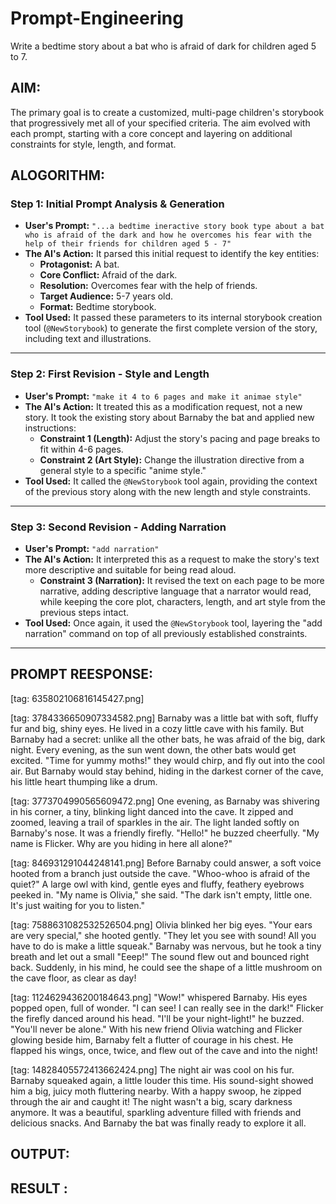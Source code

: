 # Prompt-Engineering
Write a bedtime story about a bat who is afraid of dark for children aged 5 to 7.

## AIM:
The primary goal is to create a customized, multi-page children's storybook that progressively met all of your specified criteria. The aim evolved with each prompt, starting with a core concept and layering on additional constraints for style, length, and format.

## ALOGORITHM:


### Step 1: Initial Prompt Analysis & Generation

*   **User's Prompt:** `"...a bedtime ineractive story book type about a bat who is afraid of the dark and how he overcomes his fear with the help of their friends for children aged 5 - 7"`
*   **The AI's Action:** It parsed this initial request to identify the key entities:
    *   **Protagonist:** A bat.
    *   **Core Conflict:** Afraid of the dark.
    *   **Resolution:** Overcomes fear with the help of friends.
    *   **Target Audience:** 5-7 years old.
    *   **Format:** Bedtime storybook.
*   **Tool Used:** It passed these parameters to its internal storybook creation tool (`@NewStorybook`) to generate the first complete version of the story, including text and illustrations.

---

### Step 2: First Revision - Style and Length

*   **User's Prompt:** `"make it 4 to 6 pages and make it animae style"`
*   **The AI's Action:** It treated this as a modification request, not a new story. It took the existing story about Barnaby the bat and applied new instructions:
    *   **Constraint 1 (Length):** Adjust the story's pacing and page breaks to fit within 4-6 pages.
    *   **Constraint 2 (Art Style):** Change the illustration directive from a general style to a specific "anime style."
*   **Tool Used:** It called the `@NewStorybook` tool again, providing the context of the previous story along with the new length and style constraints.

---

### Step 3: Second Revision - Adding Narration

*   **User's Prompt:** `"add narration"`
*   **The AI's Action:** It interpreted this as a request to make the story's text more descriptive and suitable for being read aloud.
    *   **Constraint 3 (Narration):** It revised the text on each page to be more narrative, adding descriptive language that a narrator would read, while keeping the core plot, characters, length, and art style from the previous steps intact.
*   **Tool Used:** Once again, it used the `@NewStorybook` tool, layering the "add narration" command on top of all previously established constraints.

---

## PROMPT REESPONSE:

[tag: 635802106816145427.png]

[tag: 3784336650907334582.png]
Barnaby was a little bat with soft, fluffy fur and big, shiny eyes. He lived in a cozy little cave with his family. But Barnaby had a secret: unlike all the other bats, he was afraid of the big, dark night. Every evening, as the sun went down, the other bats would get excited. "Time for yummy moths!" they would chirp, and fly out into the cool air. But Barnaby would stay behind, hiding in the darkest corner of the cave, his little heart thumping like a drum.

[tag: 3773704990565609472.png]
One evening, as Barnaby was shivering in his corner, a tiny, blinking light danced into the cave. It zipped and zoomed, leaving a trail of sparkles in the air. The light landed softly on Barnaby's nose. It was a friendly firefly. "Hello!" he buzzed cheerfully. "My name is Flicker. Why are you hiding in here all alone?"

[tag: 846931291044248141.png]
Before Barnaby could answer, a soft voice hooted from a branch just outside the cave. "Whoo-whoo is afraid of the quiet?" A large owl with kind, gentle eyes and fluffy, feathery eyebrows peeked in. "My name is Olivia," she said. "The dark isn't empty, little one. It's just waiting for you to listen."

[tag: 7588631082532526504.png]
Olivia blinked her big eyes. "Your ears are very special," she hooted gently. "They let you see with sound! All you have to do is make a little squeak." Barnaby was nervous, but he took a tiny breath and let out a small "Eeep!" The sound flew out and bounced right back. Suddenly, in his mind, he could see the shape of a little mushroom on the cave floor, as clear as day!

[tag: 1124629436200184643.png]
"Wow!" whispered Barnaby. His eyes popped open, full of wonder. "I can see! I can really see in the dark!" Flicker the firefly danced around his head. "I'll be your night-light!" he buzzed. "You'll never be alone." With his new friend Olivia watching and Flicker glowing beside him, Barnaby felt a flutter of courage in his chest. He flapped his wings, once, twice, and flew out of the cave and into the night!

[tag: 14828405572413662424.png]
The night air was cool on his fur. Barnaby squeaked again, a little louder this time. His sound-sight showed him a big, juicy moth fluttering nearby. With a happy swoop, he zipped through the air and caught it! The night wasn't a big, scary darkness anymore. It was a beautiful, sparkling adventure filled with friends and delicious snacks. And Barnaby the bat was finally ready to explore it all.

## OUTPUT:


## RESULT :
